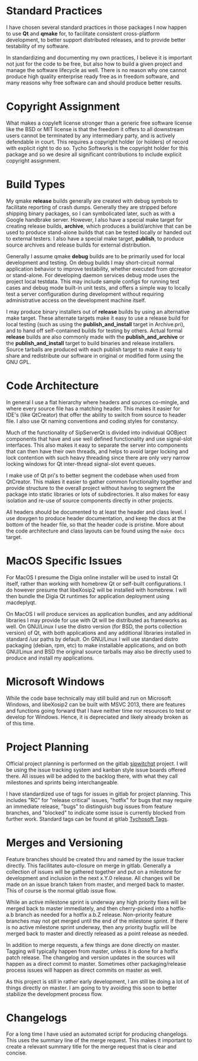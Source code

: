 Standard Practices
==================
I have chosen several standard practices in those packages I now happen to use **Qt** and **qmake** for, to facilitate consistent cross-platform development, to better support distributed releases, and to provide better testability of my software.  

In standardizing and documenting my own practices, I believe it is important not just for the code to be free, but also how to build a given project and manage the software lifecycle as well.  There is no reason why one cannot produce high quality enterprise ready free as in freedom software, and many reasons why free software can and should produce better results.

Copyright Assignment
====================
What makes a copyleft license stronger than a generic free software license like the BSD or MIT license is that the freedom it offers to all downstream users cannot be terminated by any intermediary party, and is actively defendable in court.  This requires a copyright holder (or holders) of record with explicit right to do so.  Tycho Softworks is the copyright holder for this package and so we desire all significant contributions to include explicit copyright assignment.

Build Types
===========
My qmake **release** builds generally are created with debug symbols to facilitate reporting of crash dumps.  Generally they are stripped before shipping binary packages, so I can symbolicated later, such as with a Google handbrake server.  However, I also have a special make target for creating release builds, **archive**, which produces a build/archive that can be used to produce stand-alone builds that can be tested locally or handed out to external testers.  I also have a special make target, **publish**, to produce source archives and release builds for external distribution.

Generally I assume qmake **debug** builds are to be primarily used for local development and testing.  On debug builds I may short-circuit normal application behavior to improve testability, whether executed from qtcreator or stand-alone.  For developing daemon services debug mode uses the project local testdata.  This may include sample configs for running test cases and debug mode built-in unit tests, and offers a simple way to locally test a server configuration during development without requiring administrative access on the development machine itself.

I may produce binary installers out of **release** builds by using an alternative make target.  These alternate targets make it easy to use a release build for local testing (such as using the **publish\_and_install** target in Archive.pri), and to hand off self-contained builds for testing by others.  Actual formal **release** builds are also commonly made with the **publish\_and_archive** or the **publish\_and_install** target to build binaries and release installers.  Source tarballs are produced with each publish target to make it easy to share and redistribute our software in original or modified form using the GNU GPL.

Code Architecture
=================
In general I use a flat hierarchy where headers and sources co-mingle, and where every source file has a matching header.  This makes it easier for IDE's (like QtCreator) that offer the ability to switch from source to header file.  I also use Qt naming conventions and coding styles for constancy.

Much of the functionality of SipServerQt is divided into individual QOBject components that have and use well defined functionality and use signal-slot interfaces.  This also makes it easy to separate the server into components that can then have their own threads, and helps to avoid larger locking and lock contention with such heavy threading since there are only very narrow locking windows for Qt inter-thread signal-slot event queues.

I make use of Qt pri's to better segment the codebase when used from QtCreator.  This makes it easier to gather common functionality together and provide structure to the overall project without having to segment the package into static libraries or lots of subdirectories.  It also makes for easy isolation and re-use of source components directly in other projects.

All headers should be documented to at least the header and class level.  I use doxygen to produce header documentation, and keep the docs at the bottom of the header file, so that the header code is pristine.  More about the code architecture and class layouts can be found using the ``make docs`` target.

MacOS Specific Issues
=====================

For MacOS I presume the Digia online installer will be used to install Qt itself, rather than working with homebrew Qt or self-built configurations.  I do however presume that libeXosip2 will be installed with homebrew.  I will then bundle the Digia Qt runtimes for application deployment using macdeplyqt. 

On MacOS I will produce services as application bundles, and any additional libraries I may provide for use with Qt will be distributed as frameworks as well.  On GNU/Linux I use the distro version (for BSD, the ports collection version) of Qt, with both applications and any additional libraries installed in standard /usr paths by default.  On GNU/Linux I will use standard distro packaging (debian, rpm, etc) to make installable applications, and on both GNU/Linux and BSD the original source tarballs may also be directly used to produce and install my applications.

Microsoft Windows
=================

While the code base technically may still build and run on Microsoft Windows, and libeXosip2 can be built with MSVC 2013, there are features and functions going forward that I have neither time nor resources to test or develop for Windows.  Hence, it is depreciated and likely already broken as of this time.


Project Planning
================

Official project planning is performed on the gitlab [sipwitchqt](https://gitlab.com/tychosoft/sipwitchqt) project.  I will be using the issue tracking system and kanban style issue boards offered there.  All issues will be added to the backlog there, with what they call milestones and sprints being interchangeable. 

I have standardized use of tags for issues in gitlab for project planning.  This includes "RC" for "release critical" issues, "hotfix" for bugs that may require an immediate release, "bugs" to distinguish bug issues from feature branches, and "blocked" to indicate some issue is currently blocked from further work. Standard tags can be found at gitlab [Tychosoft Tags](https://gitlab.com/groups/tychosoft/labels).

Merges and Versioning
=====================

Feature branches should be created thru and named by the issue tracker directly.  This facilitates auto-closure on merge in gitlab.  Generally a collection of issues will be gathered together and put on a milestone for development and inclusion in the next x.Y.0 release.  All changes will be made on an issue branch taken from master, and merged back to master.  This of course is the normal gitlab issue flow.

While an active milestone sprint is underway any high priority fixes will be merged back to master immediately, and then cherry-picked into a hotfix-a.b branch as needed for a hotfix a.b.Z release.  Non-priority feature branches may not get merged until the end of the milestone sprint.  If there is no active milestone sprint underway, then any priority bugfix will be merged back to master and directly released as a point release as needed.

In addition to merge requests, a few things are done directly on master.  Tagging will typically happen from master, unless it is done for a hotfix patch release.  The changelog and version updates in the sources will happen as a direct commit to master.  Sometimes other packaging/release process issues will happen as direct commits on master as well.

As this project is still in rather early development, I am still be doing a lot of things
directly on master.  I am going to try avoiding this soon to better stabilize the development
process flow.

Changelogs
==========

For a long time I have used an automated script for producing changelogs.  This uses the summary line of the merge request.  This makes it important to create a relevant summary title for the merge request that is clear and concise.
